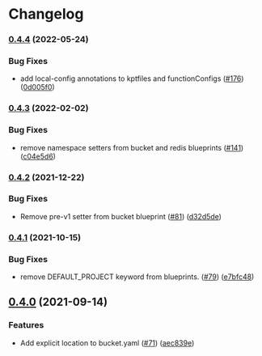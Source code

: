 # Changelog

### [0.4.4](https://github.com/GoogleCloudPlatform/blueprints/compare/bucket-blueprint-v0.4.3...bucket-blueprint-v0.4.4) (2022-05-24)


### Bug Fixes

* add local-config annotations to kptfiles and functionConfigs ([#176](https://github.com/GoogleCloudPlatform/blueprints/issues/176)) ([0d005f0](https://github.com/GoogleCloudPlatform/blueprints/commit/0d005f0174d95d3aca1691e67deffa573c3e7db7))

### [0.4.3](https://github.com/GoogleCloudPlatform/blueprints/compare/bucket-blueprint-v0.4.2...bucket-blueprint-v0.4.3) (2022-02-02)


### Bug Fixes

* remove namespace setters from bucket and redis blueprints ([#141](https://github.com/GoogleCloudPlatform/blueprints/issues/141)) ([c04e5d6](https://github.com/GoogleCloudPlatform/blueprints/commit/c04e5d64ee124d6161733364afac4b06e90c772e))

### [0.4.2](https://www.github.com/GoogleCloudPlatform/blueprints/compare/bucket-blueprint-v0.4.1...bucket-blueprint-v0.4.2) (2021-12-22)


### Bug Fixes

* Remove pre-v1 setter from bucket blueprint ([#81](https://www.github.com/GoogleCloudPlatform/blueprints/issues/81)) ([d32d5de](https://www.github.com/GoogleCloudPlatform/blueprints/commit/d32d5ded0a2c5521d8c1bd42447fed5c11c2ba55))

### [0.4.1](https://www.github.com/GoogleCloudPlatform/blueprints/compare/bucket-blueprint-v0.4.0...bucket-blueprint-v0.4.1) (2021-10-15)


### Bug Fixes

* remove DEFAULT_PROJECT keyword from blueprints. ([#79](https://www.github.com/GoogleCloudPlatform/blueprints/issues/79)) ([e7bfc48](https://www.github.com/GoogleCloudPlatform/blueprints/commit/e7bfc4899d7079c6aa1d005c8f732227c289ad50))

## [0.4.0](https://www.github.com/GoogleCloudPlatform/blueprints/compare/bucket-blueprint-v0.3.0...bucket-blueprint-v0.4.0) (2021-09-14)


### Features

* Add explicit location to bucket.yaml ([#71](https://www.github.com/GoogleCloudPlatform/blueprints/issues/71)) ([aec839e](https://www.github.com/GoogleCloudPlatform/blueprints/commit/aec839ed8124150c0670bc74d4f2aca113fa566d))

